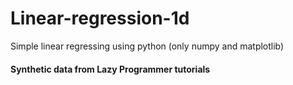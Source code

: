 # Linear-regression-1d
 Simple linear regressing using python (only numpy and matplotlib)


#### Synthetic data from Lazy Programmer tutorials